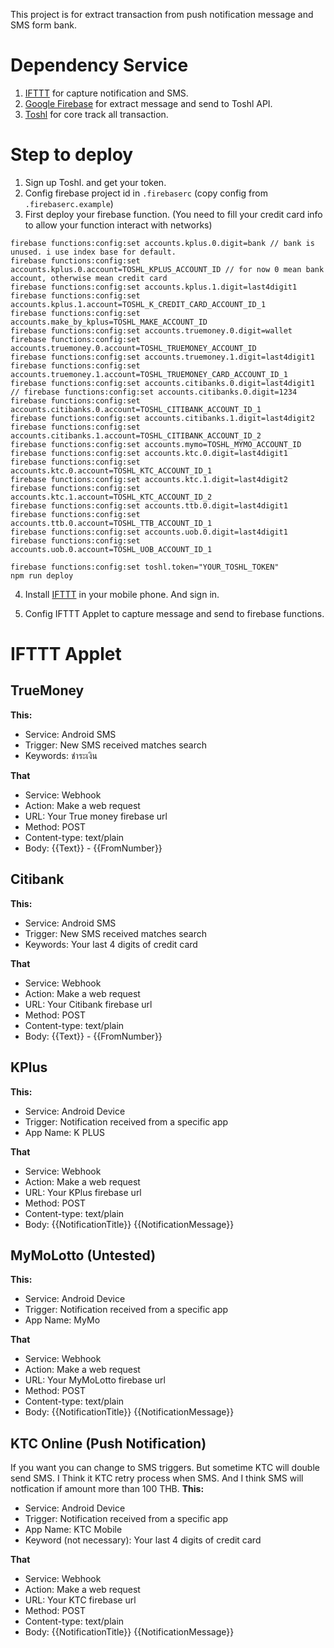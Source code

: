 This project is for extract transaction from push notification message and SMS form bank.

# Dependency Service
1. [IFTTT](https://ifttt.com) for capture notification and SMS.
2. [Google Firebase](https://firebase.google.com/) for extract message and send to Toshl API.
3. [Toshl](https://toshl.com/) for core track all transaction.

# Step to deploy
1. Sign up Toshl. and get your token.
2. Config firebase project id in `.firebaserc` (copy config from `.firebaserc.example`)
3. First deploy your firebase function. (You need to fill your credit card info to allow your function interact with networks)
```
firebase functions:config:set accounts.kplus.0.digit=bank // bank is unused. i use index base for default.
firebase functions:config:set accounts.kplus.0.account=TOSHL_KPLUS_ACCOUNT_ID // for now 0 mean bank account, otherwise mean credit card
firebase functions:config:set accounts.kplus.1.digit=last4digit1
firebase functions:config:set accounts.kplus.1.account=TOSHL_K_CREDIT_CARD_ACCOUNT_ID_1
firebase functions:config:set accounts.make_by_kplus=TOSHL_MAKE_ACCOUNT_ID
firebase functions:config:set accounts.truemoney.0.digit=wallet
firebase functions:config:set accounts.truemoney.0.account=TOSHL_TRUEMONEY_ACCOUNT_ID
firebase functions:config:set accounts.truemoney.1.digit=last4digit1
firebase functions:config:set accounts.truemoney.1.account=TOSHL_TRUEMONEY_CARD_ACCOUNT_ID_1
firebase functions:config:set accounts.citibanks.0.digit=last4digit1 // firebase functions:config:set accounts.citibanks.0.digit=1234
firebase functions:config:set accounts.citibanks.0.account=TOSHL_CITIBANK_ACCOUNT_ID_1
firebase functions:config:set accounts.citibanks.1.digit=last4digit2
firebase functions:config:set accounts.citibanks.1.account=TOSHL_CITIBANK_ACCOUNT_ID_2
firebase functions:config:set accounts.mymo=TOSHL_MYMO_ACCOUNT_ID
firebase functions:config:set accounts.ktc.0.digit=last4digit1
firebase functions:config:set accounts.ktc.0.account=TOSHL_KTC_ACCOUNT_ID_1
firebase functions:config:set accounts.ktc.1.digit=last4digit2
firebase functions:config:set accounts.ktc.1.account=TOSHL_KTC_ACCOUNT_ID_2
firebase functions:config:set accounts.ttb.0.digit=last4digit1
firebase functions:config:set accounts.ttb.0.account=TOSHL_TTB_ACCOUNT_ID_1
firebase functions:config:set accounts.uob.0.digit=last4digit1
firebase functions:config:set accounts.uob.0.account=TOSHL_UOB_ACCOUNT_ID_1

firebase functions:config:set toshl.token="YOUR_TOSHL_TOKEN"
npm run deploy
```

4. Install [IFTTT](https://play.google.com/store/apps/details?id=com.ifttt.ifttt&hl=en) in your mobile phone. And sign in.

5. Config IFTTT Applet to capture message and send to firebase functions.

# IFTTT Applet
## TrueMoney 

**This:**
- Service: Android SMS
- Trigger: New SMS received matches search
- Keywords: ชำระเงิน

**That**
- Service: Webhook
- Action: Make a web request
- URL: Your True money firebase url
- Method: POST
- Content-type: text/plain
- Body: {{Text}} - {{FromNumber}}

## Citibank 
**This:**
- Service: Android SMS
- Trigger: New SMS received matches search
- Keywords: Your last 4 digits of credit card

**That**
- Service: Webhook
- Action: Make a web request
- URL: Your Citibank firebase url
- Method: POST
- Content-type: text/plain
- Body: {{Text}} - {{FromNumber}}

## KPlus
**This:**
- Service: Android Device
- Trigger: Notification received from a specific app
- App Name: K PLUS

**That**
- Service: Webhook
- Action: Make a web request
- URL: Your KPlus firebase url
- Method: POST
- Content-type: text/plain
- Body: {{NotificationTitle}} {{NotificationMessage}}

## MyMoLotto (Untested)
**This:**
- Service: Android Device
- Trigger: Notification received from a specific app
- App Name: MyMo

**That**
- Service: Webhook
- Action: Make a web request
- URL: Your MyMoLotto firebase url
- Method: POST
- Content-type: text/plain
- Body: {{NotificationTitle}} {{NotificationMessage}}

## KTC Online (Push Notification)
If you want you can change to SMS triggers. But sometime KTC will double send SMS. I Think it KTC retry process when SMS. And I think SMS will notfication if amount more than 100 THB.
**This:**
- Service: Android Device
- Trigger: Notification received from a specific app
- App Name: KTC Mobile
- Keyword (not necessary): Your last 4 digits of credit card

**That**
- Service: Webhook
- Action: Make a web request
- URL: Your KTC firebase url
- Method: POST
- Content-type: text/plain
- Body: {{NotificationTitle}} {{NotificationMessage}}

